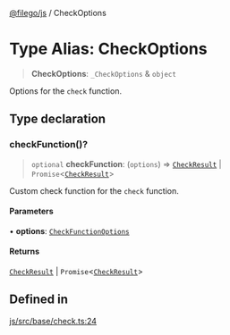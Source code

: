 [@filego/js](../README.md) / CheckOptions

# Type Alias: CheckOptions

> **CheckOptions**: `_CheckOptions` & `object`

Options for the `check` function.

## Type declaration

### checkFunction()?

> `optional` **checkFunction**: (`options`) => [`CheckResult`](CheckResult.md) \| `Promise`\<[`CheckResult`](CheckResult.md)\>

Custom check function for the `check` function.

#### Parameters

• **options**: [`CheckFunctionOptions`](CheckFunctionOptions.md)

#### Returns

[`CheckResult`](CheckResult.md) \| `Promise`\<[`CheckResult`](CheckResult.md)\>

## Defined in

[js/src/base/check.ts:24](https://github.com/alpheustangs/filego.js/blob/75c07655f62c9155e0e20706754cb14cbd642fe5/packages/js/src/base/check.ts#L24)
